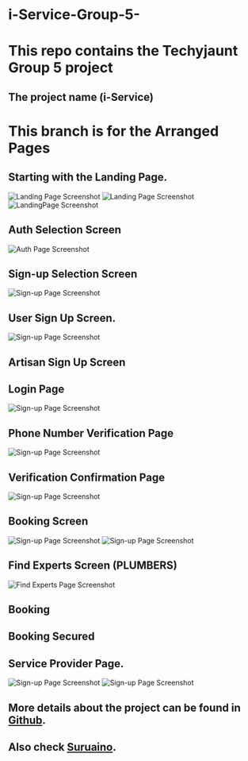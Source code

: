 # i-Service-Group-5-

# This repo contains the Techyjaunt Group 5 project
## The project name (i-Service) 

# This branch is for the Arranged Pages 

## Starting with the Landing Page.
![Landing Page Screenshot](/Images/Screenshot%20(139).png)
![Landing Page Screenshot](/Images/Screenshot%20(140).png)
![LandingPage Screenshot](/Images/Screenshot%20(141).png)

## Auth Selection Screen
![Auth Page Screenshot](/Images/Screenshot%20(143).png)

## Sign-up Selection Screen
![Sign-up Page Screenshot](/Images/Screenshot%20(144).png)

## User Sign Up Screen.
![Sign-up Page Screenshot](/Images/Screenshot%20(142).png)

## Artisan Sign Up Screen

## Login Page
![Sign-up Page Screenshot](/Images/Screenshot%20(147).png)

## Phone Number Verification Page
![Sign-up Page Screenshot](/Images/Screenshot%20(148).png)

## Verification Confirmation Page 
![Sign-up Page Screenshot](/Images/Screenshot%20(151).png)

## Booking Screen
![Sign-up Page Screenshot](/Images/Screenshot%20(137).png)
![Sign-up Page Screenshot](/Images/Screenshot%20(138).png)

## Find Experts Screen (PLUMBERS)
![Find Experts Page Screenshot](/Images/Screenshot%20(152).png)

## Booking

## Booking Secured


## Service Provider Page.
![Sign-up Page Screenshot](/Images/Screenshot%20(145).png)
![Sign-up Page Screenshot](/Images/Screenshot%20(146).png)


## More details about the project can be found in [Github](https://github.com/Hnn3y).

## Also check [Suruaino](https://github.com/suruaino).